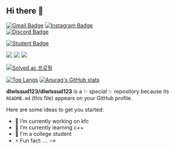 ## Hi there 👋

[![Gmail Badge](https://img.shields.io/badge/-vbnm963245@gmail.com-red?style=flat&logo=Gmail&logoColor=white)](mailto:vbnm963245@gmail.com)
[![Instagram Badge](https://img.shields.io/badge/-@wls_sud-E4405F?style=flat&logo=Instagram&logoColor=white)](https://instagram.com/wls_sud)                                                          
[![Discord Badge](https://img.shields.io/badge/-Discord%20Server-5865F2?style=flat&logo=Discord&logoColor=white)](https://discord.gg/aZcMmc55)

[![Student Badge](https://img.shields.io/badge/-YU%20Computer%20engineering-1E90FF?style=flat&logo=graduation-cap&logoColor=white)](#)

![](https://img.shields.io/badge/Python-3776AB?style=for-the-badge&logo=python&logoColor=white)
![](https://img.shields.io/badge/C-00599C?style=for-the-badge&logo=c&logoColor=white)
![](https://img.shields.io/badge/C%2B%2B-00599C?style=for-the-badge&logo=c%2B%2B&logoColor=white)

[![Solved.ac
프로필](http://mazassumnida.wtf/api/v2/generate_badge?boj=dlwlssud7614)](https://solved.ac/dlwlssud7614)

[![Top Langs](https://github-readme-stats.vercel.app/api/top-langs/?username=yohan050605)](https://github.com/anuraghazra/github-readme-stats) [![Anurag's GitHub stats](https://github-readme-stats.vercel.app/api?username=dlwlssud123)](https://github.com/anuraghazra/github-readme-stats)



**dlwlssud123/dlwlssud123** is a ✨ _special_ ✨ repository because its `README.md` (this file) appears on your GitHub profile.

Here are some ideas to get you started:

- 🔭 I’m currently working on kfc
- 🌱 I’m currently learning c++
- 👯 I'm a college student
- ⚡ Fun fact: ...
-->
